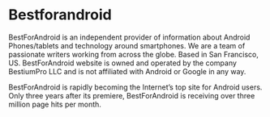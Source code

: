 # Bestforandroid
BestForAndroid is an independent provider of information about Android Phones/tablets and technology around smartphones. We are a team of passionate writers working from across the globe. Based in San Francisco, US. BestForAndroid website is owned and operated by the company BestiumPro LLC and is not affiliated with Android or Google in any way.

BestForAndroid is rapidly becoming the Internet’s top site for Android users. Only three years after its premiere, BestForAndroid is receiving over three million page hits per month.


